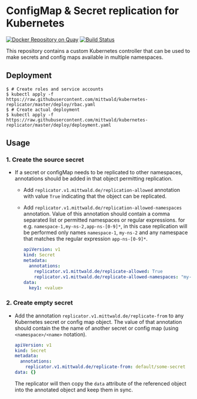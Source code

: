 # ConfigMap & Secret replication for Kubernetes

[![Docker Repository on Quay](https://quay.io/repository/mittwald/kubernetes-replicator/status "Docker Repository on Quay")](https://quay.io/repository/mittwald/kubernetes-replicator)
[![Build Status](https://travis-ci.org/mittwald/kubernetes-replicator.svg?branch=master)](https://travis-ci.org/mittwald/kubernetes-replicator)

This repository contains a custom Kubernetes controller that can be used to make
secrets and config maps available in multiple namespaces.

## Deployment

```shellsession
$ # Create roles and service accounts
$ kubectl apply -f https://raw.githubusercontent.com/mittwald/kubernetes-replicator/master/deploy/rbac.yaml
$ # Create actual deployment
$ kubectl apply -f https://raw.githubusercontent.com/mittwald/kubernetes-replicator/master/deploy/deployment.yaml
```

## Usage

### 1. Create the source secret

- If a secret or configMap needs to be replicated to other namespaces, annotations should be added in that object permitting replication. 
  - Add `replicator.v1.mittwald.de/replication-allowed` annotation with value `True` indicating that the object can be replicated.
  - Add `replicator.v1.mittwald.de/replication-allowed-namespaces` annotation. Value of this annotation should contain a comma separated list or permitted namespaces or regular expressions. for e.g. `namespace-1,my-ns-2,app-ns-[0-9]*`, in this case replication will be performed only names `namespace-1`, `my-ns-2` and any namespace that matches the regular expression `app-ns-[0-9]*`.

    ```yaml
    apiVersion: v1
    kind: Secret
    metadata:
      annotations:
        replicator.v1.mittwald.de/replicate-allowed: True
        replicator.v1.mittwald.de/replicate-allowed-namespaces: "my-ns-1,namespace-[0-9]*"
    data:
      key1: <value>
    ```

### 2. Create empty secret


- Add the annotation `replicator.v1.mittwald.de/replicate-from` to any Kubernetes secret or config map object. The value of that annotation should contain the the name of another secret or config map (using `<namespace>/<name>` notation).

  ```yaml
  apiVersion: v1
  kind: Secret
  metadata:
    annotations:
      replicator.v1.mittwald.de/replicate-from: default/some-secret
  data: {}
  ```

  The replicator will then copy the `data` attribute of the referenced object into the annotated object and keep them in sync.   
